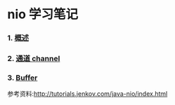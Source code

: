 # nio 学习笔记

### 1. [概述](./overview.md)
### 2. [通道 channel](./channel.md)
### 3. [Buffer](./buffer.md)




参考资料:<http://tutorials.jenkov.com/java-nio/index.html>
